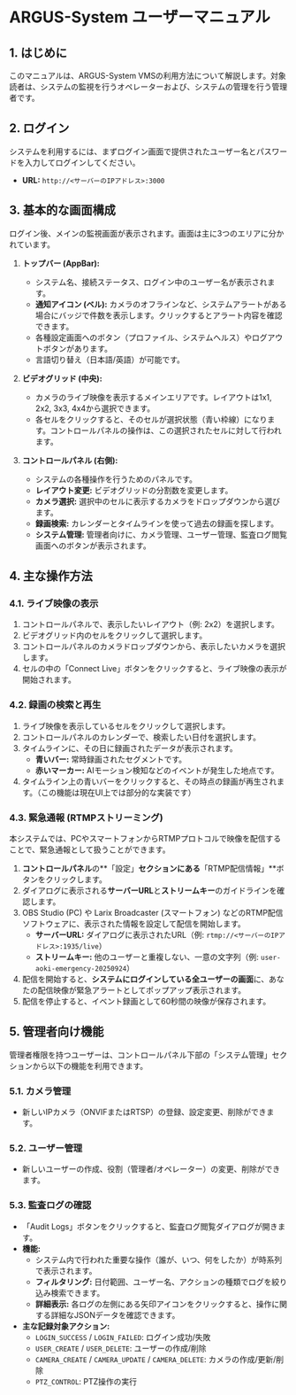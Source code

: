 # ARGUS-System ユーザーマニュアル

## 1. はじめに
このマニュアルは、ARGUS-System VMSの利用方法について解説します。対象読者は、システムの監視を行うオペレーターおよび、システムの管理を行う管理者です。

## 2. ログイン
システムを利用するには、まずログイン画面で提供されたユーザー名とパスワードを入力してログインしてください。
- **URL:** `http://<サーバーのIPアドレス>:3000`

## 3. 基本的な画面構成
ログイン後、メインの監視画面が表示されます。画面は主に3つのエリアに分かれています。

1.  **トップバー (AppBar):**
    -   システム名、接続ステータス、ログイン中のユーザー名が表示されます。
    -   **通知アイコン (ベル):** カメラのオフラインなど、システムアラートがある場合にバッジで件数を表示します。クリックするとアラート内容を確認できます。
    -   各種設定画面へのボタン（プロファイル、システムヘルス）やログアウトボタンがあります。
    -   言語切り替え（日本語/英語）が可能です。

2.  **ビデオグリッド (中央):**
    -   カメラのライブ映像を表示するメインエリアです。レイアウトは1x1, 2x2, 3x3, 4x4から選択できます。
    -   各セルをクリックすると、そのセルが選択状態（青い枠線）になります。コントロールパネルの操作は、この選択されたセルに対して行われます。

3.  **コントロールパネル (右側):**
    -   システムの各種操作を行うためのパネルです。
    -   **レイアウト変更:** ビデオグリッドの分割数を変更します。
    -   **カメラ選択:** 選択中のセルに表示するカメラをドロップダウンから選びます。
    -   **録画検索:** カレンダーとタイムラインを使って過去の録画を探します。
    -   **システム管理:** 管理者向けに、カメラ管理、ユーザー管理、監査ログ閲覧画面へのボタンが表示されます。

## 4. 主な操作方法

### 4.1. ライブ映像の表示
1.  コントロールパネルで、表示したいレイアウト（例: 2x2）を選択します。
2.  ビデオグリッド内のセルをクリックして選択します。
3.  コントロールパネルのカメラドロップダウンから、表示したいカメラを選択します。
4.  セルの中の「Connect Live」ボタンをクリックすると、ライブ映像の表示が開始されます。

### 4.2. 録画の検索と再生
1.  ライブ映像を表示しているセルをクリックして選択します。
2.  コントロールパネルのカレンダーで、検索したい日付を選択します。
3.  タイムラインに、その日に録画されたデータが表示されます。
    -   **青いバー:** 常時録画されたセグメントです。
    -   **赤いマーカー:** AIモーション検知などのイベントが発生した地点です。
4.  タイムライン上の青いバーをクリックすると、その時点の録画が再生されます。（この機能は現在UI上では部分的な実装です）

### 4.3. 緊急通報 (RTMPストリーミング)
本システムでは、PCやスマートフォンからRTMPプロトコルで映像を配信することで、緊急通報として扱うことができます。

1.  **コントロールパネル**の**「設定」**セクションにある**「RTMP配信情報」**ボタンをクリックします。
2.  ダイアログに表示される**サーバーURL**と**ストリームキー**のガイドラインを確認します。
3.  OBS Studio (PC) や Larix Broadcaster (スマートフォン) などのRTMP配信ソフトウェアに、表示された情報を設定して配信を開始します。
    -   **サーバーURL:** ダイアログに表示されたURL（例: `rtmp://<サーバーのIPアドレス>:1935/live`）
    -   **ストリームキー:** 他のユーザーと重複しない、一意の文字列（例: `user-aoki-emergency-20250924`）
4.  配信を開始すると、**システムにログインしている全ユーザーの画面**に、あなたの配信映像が緊急アラートとしてポップアップ表示されます。
5.  配信を停止すると、イベント録画として60秒間の映像が保存されます。

## 5. 管理者向け機能
管理者権限を持つユーザーは、コントロールパネル下部の「システム管理」セクションから以下の機能を利用できます。

### 5.1. カメラ管理
- 新しいIPカメラ（ONVIFまたはRTSP）の登録、設定変更、削除ができます。

### 5.2. ユーザー管理
- 新しいユーザーの作成、役割（管理者/オペレーター）の変更、削除ができます。

### 5.3. 監査ログの確認
- 「Audit Logs」ボタンをクリックすると、監査ログ閲覧ダイアログが開きます。
- **機能:**
    -   システム内で行われた重要な操作（誰が、いつ、何をしたか）が時系列で表示されます。
    -   **フィルタリング:** 日付範囲、ユーザー名、アクションの種類でログを絞り込み検索できます。
    -   **詳細表示:** 各ログの左側にある矢印アイコンをクリックすると、操作に関する詳細なJSONデータを確認できます。
- **主な記録対象アクション:**
    -   `LOGIN_SUCCESS` / `LOGIN_FAILED`: ログイン成功/失敗
    -   `USER_CREATE` / `USER_DELETE`: ユーザーの作成/削除
    -   `CAMERA_CREATE` / `CAMERA_UPDATE` / `CAMERA_DELETE`: カメラの作成/更新/削除
    -   `PTZ_CONTROL`: PTZ操作の実行
